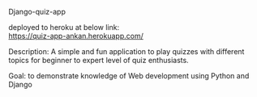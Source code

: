 Django-quiz-app

deployed to heroku at below link:  
https://quiz-app-ankan.herokuapp.com/
  
Description: A simple and fun application to play quizzes with different topics for beginner to expert level of quiz enthusiasts.  

Goal: to demonstrate knowledge of Web development using Python and Django  
